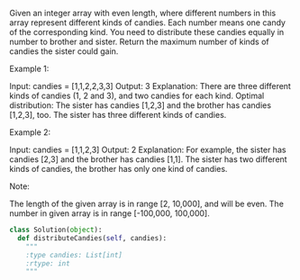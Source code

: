 Given an integer array with even length, where different numbers in this array represent different kinds of candies. Each number means one candy of the corresponding kind. You need to distribute these candies equally in number to brother and sister. Return the maximum number of kinds of candies the sister could gain.

Example 1:

Input: candies = [1,1,2,2,3,3]
Output: 3
Explanation:
There are three different kinds of candies (1, 2 and 3), and two candies for each kind.
Optimal distribution: The sister has candies [1,2,3] and the brother has candies [1,2,3], too.
The sister has three different kinds of candies.



Example 2:

Input: candies = [1,1,2,3]
Output: 2
Explanation: For example, the sister has candies [2,3] and the brother has candies [1,1].
The sister has two different kinds of candies, the brother has only one kind of candies.



Note:

The length of the given array is in range [2, 10,000], and will be even.
The number in given array is in range [-100,000, 100,000].




```python
class Solution(object):
  def distributeCandies(self, candies):
    """
    :type candies: List[int]
    :rtype: int
    """
```
